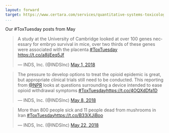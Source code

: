 ```yaml
---
layout: forward
target: https://www.certara.com/services/quantitative-systems-toxicology-safety/
...
```


Our #ToxTuesday posts from May

<blockquote class="twitter-tweet" data-lang="en"><p lang="en" dir="ltr">A study at the University of Cambridge looked at over 100 genes necessary for embryo survival in mice, over two thirds of these genes were associated with the placenta <a href="https://twitter.com/hashtag/ToxTuesday?src=hash&amp;ref_src=twsrc%5Etfw">#ToxTuesday</a> <a href="https://t.co/a8jjEeq5Jf">https://t.co/a8jjEeq5Jf</a></p>&mdash; INDS, Inc. (@INDSInc) <a href="https://twitter.com/INDSInc/status/991380982572994561?ref_src=twsrc%5Etfw">May 1, 2018</a></blockquote>
<script async src="https://platform.twitter.com/widgets.js" charset="utf-8"></script>

<blockquote class="twitter-tweet" data-lang="en"><p lang="en" dir="ltr">The pressure to develop options to treat the opioid epidemic is great, but appropriate clinical trials still need to be conducted. This reporting from <a href="https://twitter.com/NPR?ref_src=twsrc%5Etfw">@NPR</a> looks at questions surrounding a device intended to ease opioid withdrawal symptoms <a href="https://twitter.com/hashtag/ToxTuesday?src=hash&amp;ref_src=twsrc%5Etfw">#ToxTuesday</a><a href="https://t.co/4OQXdDfa1D">https://t.co/4OQXdDfa1D</a></p>&mdash; INDS, Inc. (@INDSInc) <a href="https://twitter.com/INDSInc/status/993867081597837312?ref_src=twsrc%5Etfw">May 8, 2018</a></blockquote>
<script async src="https://platform.twitter.com/widgets.js" charset="utf-8"></script>

<blockquote class="twitter-tweet" data-lang="en"><p lang="en" dir="ltr">More than 800 people sick and 11 people dead from mushrooms in Iran <a href="https://twitter.com/hashtag/ToxTuesday?src=hash&amp;ref_src=twsrc%5Etfw">#ToxTuesday</a><a href="https://t.co/B33iXJjBoo">https://t.co/B33iXJjBoo</a></p>&mdash; INDS, Inc. (@INDSInc) <a href="https://twitter.com/INDSInc/status/998895991582490625?ref_src=twsrc%5Etfw">May 22, 2018</a></blockquote>
<script async src="https://platform.twitter.com/widgets.js" charset="utf-8"></script>

